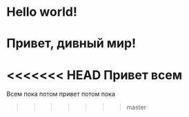 # Hello world!
# Привет, дивный мир!
<<<<<<< HEAD
Привет всем
=======
Всем пока потом привет потом пока
>>>>>>> master
